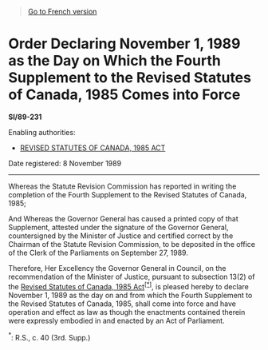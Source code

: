 > [Go to French version](/fr/Règlements/Textes%20réglementaires/89/231.md)

# Order Declaring November 1, 1989 as the Day on Which the Fourth Supplement to the Revised Statutes of Canada, 1985 Comes into Force

**SI/89-231**

Enabling authorities: 
- [REVISED STATUTES OF CANADA, 1985 ACT](/en/Acts/Statutes%20of%20Canada/1985/c.%2040%20(3rd%20Supp.).md)

Date registered: 8 November 1989

----------

Whereas the Statute Revision Commission has reported in writing the completion of the Fourth Supplement to the Revised Statutes of Canada, 1985;

And Whereas the Governor General has caused a printed copy of that Supplement, attested under the signature of the Governor General, countersigned by the Minister of Justice and certified correct by the Chairman of the Statute Revision Commission, to be deposited in the office of the Clerk of the Parliaments on September 27, 1989.

Therefore, Her Excellency the Governor General in Council, on the recommendation of the Minister of Justice, pursuant to subsection 13(2) of the [Revised Statutes of Canada, 1985 Act](/en/Acts/Statutes%20of%20Canada/1985/c.%2040%20(3rd%20Supp.).md)<sup><a href='#fn_SI-89-231_e_hq_6460'>[*]</a></sup>, is pleased hereby to declare November 1, 1989 as the day on and from which the Fourth Supplement to the Revised Statutes of Canada, 1985, shall come into force and have operation and effect as law as though the enactments contained therein were expressly embodied in and enacted by an Act of Parliament.

<a name='fn_SI-89-231_e_hq_6460'><sup>*</sup></a>: R.S., c. 40 (3rd. Supp.)<br />


